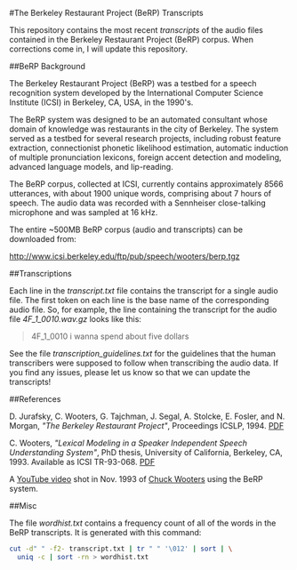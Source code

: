 #The Berkeley Restaurant Project (BeRP) Transcripts

This repository contains the most recent *transcripts* of the audio
files contained in the Berkeley Restaurant Project (BeRP) corpus. When
corrections come in, I will update this repository.

##BeRP Background

The Berkeley Restaurant Project (BeRP) was a testbed for a speech
recognition system developed by the International Computer Science
Institute (ICSI) in Berkeley, CA, USA, in the 1990's.

The BeRP system was designed to be an automated consultant whose domain
of knowledge was restaurants in the city of Berkeley. The system
served as a testbed for several research projects, including robust
feature extraction, connectionist phonetic likelihood estimation,
automatic induction of multiple pronunciation lexicons, foreign accent
detection and modeling, advanced language models, and lip-reading.

The BeRP corpus, collected at ICSI, currently contains approximately
8566 utterances, with about 1900 unique words, comprising about 7
hours of speech. The audio data was recorded with a Sennheiser
close-talking microphone and was sampled at 16 kHz.

The entire ~500MB BeRP corpus (audio and transcripts) can be downloaded from:

http://www.icsi.berkeley.edu/ftp/pub/speech/wooters/berp.tgz



##Transcriptions

Each line in the *transcript.txt* file contains the transcript for
a single audio file. The first token on each line is the base name
of the corresponding audio file. So, for example, the line containing
the transcript for the audio file *4F_1_0010.wav.gz* looks like this:

> 4F_1_0010 i wanna spend about five dollars

See the file *transcription_guidelines.txt* for the guidelines that
the human transcribers were supposed to follow when transcribing the
audio data. If you find any issues, please let us know so that we can
update the transcripts!

##References

D. Jurafsky, C. Wooters, G. Tajchman, J. Segal, A. Stolcke, 
E. Fosler, and N. Morgan, *"The Berkeley Restaurant Project"*, Proceedings
ICSLP, 1994. [PDF](http://www.stanford.edu/~jurafsky/icslp-red.pdf)

C. Wooters, *"Lexical Modeling in a Speaker Independent Speech
Understanding System"*, PhD thesis, University of California,
Berkeley, CA, 1993. Available as ICSI TR-93-068. [PDF](http://www.icsi.berkeley.edu/ftp/pub/techreports/1993/tr-93-068.pdf)

A [YouTube video](http://www.youtube.com/watch?v=d9gDcHBmr3I) shot in
Nov. 1993 of [Chuck Wooters](http://www.icsi.berkeley.edu/~wooters) using the BeRP system.

##Misc

The file *wordhist.txt* contains a frequency count of all of the words
in the BeRP transcripts. It is generated with this command:

```bash
cut -d" " -f2- transcript.txt | tr " " '\012' | sort | \
  uniq -c | sort -rn > wordhist.txt
```

